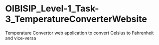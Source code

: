 # OIBISIP_Level-1_Task-3_TemperatureConverterWebsite
Temperature Convertor web application to convert Celsius to Fahrenheit and vice-versa
